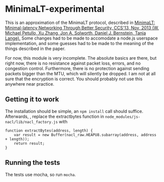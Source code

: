 MinimaLT-experimental
========

This is an approximation of the MinimaLT protocol, described in [MinimaLT: Minimal-latency Networking Through Better Security, CCS'13, Nov, 2013 (W. Michael Petullo, Xu Zhang, Jon A. Solworth, Daniel J. Bernstein, Tanja Lange).][1]
Some changes had to be made to accomodate a node.js userspace implementation, and some guesses had to be made to the meaning of the things described in the paper.

For now, this module is very incomplete. The absolute basics are there, but right now, there is no resistance against packet loss, errors, and no congestion control. Furthermore, there is no protection against sending packets bigger than the MTU, which will silently be dropped. I am not at all sure that the encryption is correct. You should probably not use this anywhere near practice.

## Getting it to work

The installation should be simple, an `npm install` call should suffice. Afterwards, , replace the extractbytes function in `node_modules/js-nacl/lib/nacl_factory.js` with

    function extractBytes(address, length) {
        var result = new Buffer(nacl_raw.HEAPU8.subarray(address, address + length));
	    return result;
    }


## Running the tests

The tests use mocha, so run `mocha`.

[1]: http://www.ethos-os.org/~solworth/minimalt-20131031.pdf
